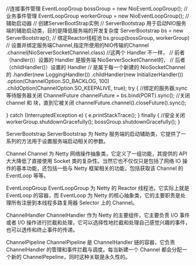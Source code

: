 //连接事件管理
 EventLoopGroup bossGroup = new NioEventLoopGroup();
 //业务事件管理
 EventLoopGroup workerGroup = new NioEventLoopGroup();
 // 辅助启动器
 // 创建ServerBootStrap实例
 // ServerBootstrap 用于启动NIO服务端的辅助启动类，目的是降低服务端的开发复杂度
 ServerBootstrap bs = new ServerBootstrap();
 // 绑定Reactor线程池
 bs.group(bossGroup, workerGroup)
  // 设置并绑定服务端Channel,指定所使用的NIO传输的Channel
  .channel(NioServerSocketChannel.class)
  //这两个 Handler 不一样，
  // 前者（handler()）设置的 Handler 是服务端 NioServerSocketChannel的，
  // 后者（childHandler()）设置的 Handler
  // 是属于每一个新建的 NioSocketChannel 的
  .handler(new LoggingHandler())
  .childHandler(new InitializerHandler())
  .option(ChannelOption.SO_BACKLOG, 100)
  .childOption(ChannelOption.SO_KEEPALIVE, true);
 try {
     //绑定的服务器;sync 等待服务器关闭
     ChannelFuture channelFuture = bs.bind(PORT).sync();
     //关闭 channel 和 块，直到它被关闭
     channelFuture.channel().closeFuture().sync();

 } catch (InterruptedException e) {
     e.printStackTrace();
 } finally {
     //安全关闭
     workerGroup.shutdownGracefully();
     bossGroup.shutdownGracefully();
 }
 
ServerBootstrap
ServerBootstrap 为 Netty 服务端的启动辅助类，它提供了一系列的方法用于设置服务端启动相关的参数。

Channel
Channel 为 Netty 网络操作抽象类，它定义了一组功能，其提供的 API 大大降低了直接使用 Socket 类的复杂性。当然它也不仅仅只是包括了网络 IO 操作的基本功能，还包括一些与 Netty 框架相关的功能，包括获取该 Channel 的 EventLoop 等等。

EventLoopGroup
EventLoopGroup 为 Netty 的 Reactor 线程池，它实际上就是 EventLoop 的容器，而 EventLoop 为 Netty 的核心抽象类，它的主要职责是处理所有注册到本线程多路复用器 Selector 上的 Channel。

ChannelHandler
ChannelHandler 作为 Netty 的主要组件，它主要负责 I/O 事件或者 I/O 操作进行拦截和处理，它可以选择性地拦截和处理自己感觉兴趣的事件，也可以透传和终止事件的传递。

ChannelPipeline
ChannelPipeline 是 ChannelHandler 链的容器，它负责 ChannelHandler 的管理和事件拦截与调度。每当新建一个 Channel 都会分配一个新的 ChannelPepeline，同时这种关联是永久性的。